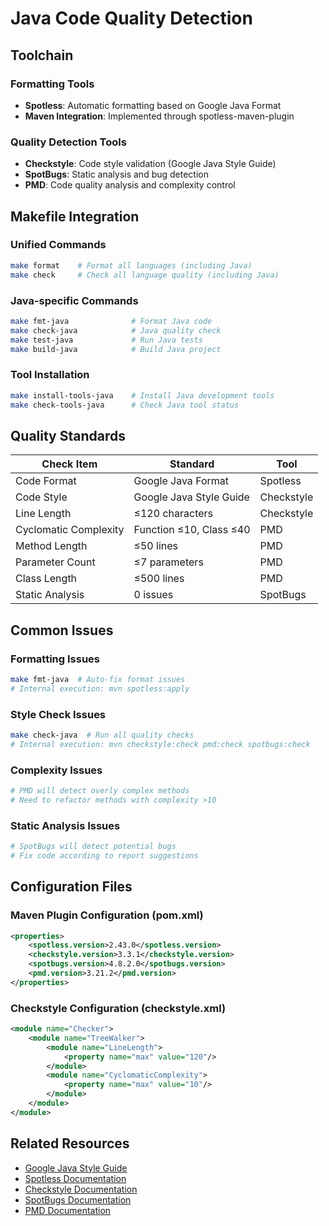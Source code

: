 # Java Code Quality Detection

## Toolchain

### Formatting Tools
- **Spotless**: Automatic formatting based on Google Java Format
- **Maven Integration**: Implemented through spotless-maven-plugin

### Quality Detection Tools
- **Checkstyle**: Code style validation (Google Java Style Guide)
- **SpotBugs**: Static analysis and bug detection
- **PMD**: Code quality analysis and complexity control

## Makefile Integration

### Unified Commands
```bash
make format    # Format all languages (including Java)
make check     # Check all language quality (including Java)
```

### Java-specific Commands
```bash
make fmt-java              # Format Java code
make check-java            # Java quality check
make test-java             # Run Java tests
make build-java            # Build Java project
```

### Tool Installation
```bash
make install-tools-java    # Install Java development tools
make check-tools-java      # Check Java tool status
```

## Quality Standards

| Check Item | Standard | Tool |
|------------|----------|------|
| Code Format | Google Java Format | Spotless |
| Code Style | Google Java Style Guide | Checkstyle |
| Line Length | ≤120 characters | Checkstyle |
| Cyclomatic Complexity | Function ≤10, Class ≤40 | PMD |
| Method Length | ≤50 lines | PMD |
| Parameter Count | ≤7 parameters | PMD |
| Class Length | ≤500 lines | PMD |
| Static Analysis | 0 issues | SpotBugs |

## Common Issues

### Formatting Issues
```bash
make fmt-java  # Auto-fix format issues
# Internal execution: mvn spotless:apply
```

### Style Check Issues
```bash
make check-java  # Run all quality checks
# Internal execution: mvn checkstyle:check pmd:check spotbugs:check
```

### Complexity Issues
```bash
# PMD will detect overly complex methods
# Need to refactor methods with complexity >10
```

### Static Analysis Issues
```bash
# SpotBugs will detect potential bugs
# Fix code according to report suggestions
```

## Configuration Files

### Maven Plugin Configuration (pom.xml)
```xml
<properties>
    <spotless.version>2.43.0</spotless.version>
    <checkstyle.version>3.3.1</checkstyle.version>
    <spotbugs.version>4.8.2.0</spotbugs.version>
    <pmd.version>3.21.2</pmd.version>
</properties>
```

### Checkstyle Configuration (checkstyle.xml)
```xml
<module name="Checker">
    <module name="TreeWalker">
        <module name="LineLength">
            <property name="max" value="120"/>
        </module>
        <module name="CyclomaticComplexity">
            <property name="max" value="10"/>
        </module>
    </module>
</module>
```

## Related Resources

- [Google Java Style Guide](https://google.github.io/styleguide/javaguide.html)
- [Spotless Documentation](https://github.com/diffplug/spotless)
- [Checkstyle Documentation](https://checkstyle.sourceforge.io/)
- [SpotBugs Documentation](https://spotbugs.github.io/)
- [PMD Documentation](https://pmd.github.io/)
